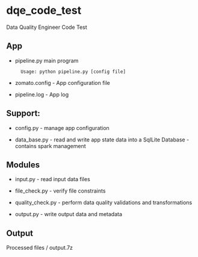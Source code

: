 # dqe_code_test
Data Quality Engineer Code Test

App
---
* pipeline.py main program
        
        Usage: python pipeline.py [config file]

* zomato.config     - App configuration file

* pipeline.log      - App log

Support:
-------
* config.py         - manage app configuration

* data_base.py      - read and write app state data into a SqlLite Database
                    - contains spark management

Modules
-------

* input.py          - read input data files

* file_check.py     - verify file constraints

* quality_check.py  - perform data quality validations and transformations

* output.py         - write output data and metadata

Output
------
Processed files / output.7z
